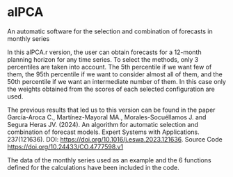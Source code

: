# alPCA
An automatic software for the selection and combination of forecasts in monthly series

In this alPCA.r version, the user can obtain forecasts for a 12-month planning horizon for any time series. To select the methods, only 3 percentiles are taken into account. The 5th percentile if we want few of them, the 95th percentile if we want to consider almost all of them, and the 50th percentile if we want an intermediate number of them. In this case only the weights obtained from the scores of each selected configuration are used.

The previous results that led us to this version can be found in the paper García-Aroca C., Martínez-Mayoral MA., Morales-Socuéllamos J. and Segura Heras JV. (2024). An algorithm for automatic selection and combination of forecast models. Expert Systems with Applications. 237(121636). DOI: https://doi.org/10.1016/j.eswa.2023.121636. Source Code https://doi.org/10.24433/CO.4777598.v1

The data of the monthly series used as an example and the 6 functions defined for the calculations have been included in the code.
